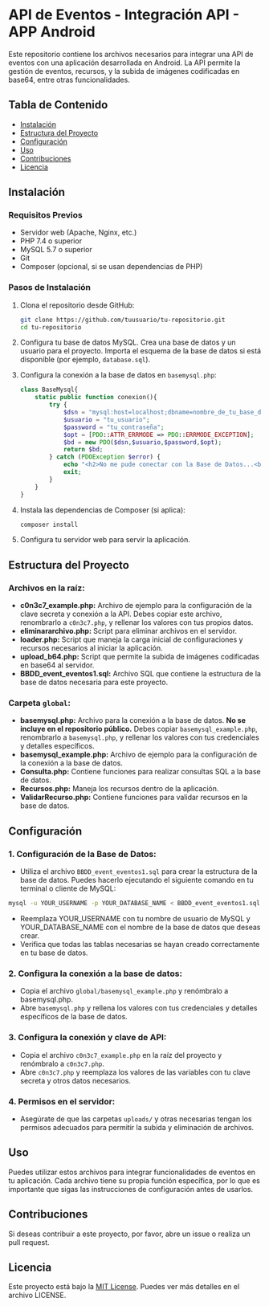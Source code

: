 # API de Eventos - Integración API - APP Android

Este repositorio contiene los archivos necesarios para integrar una API de eventos con una aplicación desarrollada en Android. La API permite la gestión de eventos, recursos, y la subida de imágenes codificadas en base64, entre otras funcionalidades.

## Tabla de Contenido

- [Instalación](#instalación)
- [Estructura del Proyecto](#estructura)
- [Configuración](#configuración)
- [Uso](#uso)
- [Contribuciones](#contribuciones)
- [Licencia](#licencia)

## Instalación

### Requisitos Previos

- Servidor web (Apache, Nginx, etc.)
- PHP 7.4 o superior
- MySQL 5.7 o superior
- Git
- Composer (opcional, si se usan dependencias de PHP)

### Pasos de Instalación

1. Clona el repositorio desde GitHub:

    ```sh
    git clone https://github.com/tuusuario/tu-repositorio.git
    cd tu-repositorio
    ```

2. Configura tu base de datos MySQL. Crea una base de datos y un usuario para el proyecto. Importa el esquema de la base de datos si está disponible (por ejemplo, `database.sql`).

3. Configura la conexión a la base de datos en `basemysql.php`:

    ```php
    class BaseMysql{
        static public function conexion(){
            try {
                $dsn = "mysql:host=localhost;dbname=nombre_de_tu_base_de_datos;port=3306;charset=UTF8";
                $usuario = "tu_usuario";
                $password = "tu_contraseña";
                $opt = [PDO::ATTR_ERRMODE => PDO::ERRMODE_EXCEPTION];
                $bd = new PDO($dsn,$usuario,$password,$opt);
                return $bd;
            } catch (PDOException $error) {
                echo "<h2>No me pude conectar con la Base de Datos...<br></h2>".$error->getMessage();
                exit;
            }
        }
    }
    ```

4. Instala las dependencias de Composer (si aplica):

    ```sh
    composer install
    ```

5. Configura tu servidor web para servir la aplicación.

## Estructura del Proyecto

### Archivos en la raíz:
- **c0n3c7_example.php:** Archivo de ejemplo para la configuración de la clave secreta y conexión a la API. Debes copiar este archivo, renombrarlo a `c0n3c7.php`, y rellenar los valores con tus propios datos.
- **eliminararchivo.php:** Script para eliminar archivos en el servidor.
- **loader.php:** Script que maneja la carga inicial de configuraciones y recursos necesarios al iniciar la aplicación.
- **upload_b64.php:** Script que permite la subida de imágenes codificadas en base64 al servidor.
- **BBDD_event_eventos1.sql:** Archivo SQL que contiene la estructura de la base de datos necesaria para este proyecto.

### Carpeta `global`:
- **basemysql.php:** Archivo para la conexión a la base de datos. **No se incluye en el repositorio público.** Debes copiar `basemysql_example.php`, renombrarlo a `basemysql.php`, y rellenar los valores con tus credenciales y detalles específicos.
- **basemysql_example.php:** Archivo de ejemplo para la configuración de la conexión a la base de datos.
- **Consulta.php:** Contiene funciones para realizar consultas SQL a la base de datos.
- **Recursos.php:** Maneja los recursos dentro de la aplicación.
- **ValidarRecurso.php:** Contiene funciones para validar recursos en la base de datos.

## Configuración

### 1. Configuración de la Base de Datos:

- Utiliza el archivo `BBDD_event_eventos1.sql` para crear la estructura de la base de datos. Puedes hacerlo ejecutando el siguiente comando en tu terminal o cliente de MySQL:

```bash
mysql -u YOUR_USERNAME -p YOUR_DATABASE_NAME < BBDD_event_eventos1.sql.
```
- Reemplaza YOUR_USERNAME con tu nombre de usuario de MySQL y YOUR_DATABASE_NAME con el nombre de la base de datos que deseas crear.
- Verifica que todas las tablas necesarias se hayan creado correctamente en tu base de datos.

### 2. Configura la conexión a la base de datos:
- Copia el archivo `global/basemysql_example.php` y renómbralo a basemysql.php.
- Abre `basemysql.php` y rellena los valores con tus credenciales y detalles específicos de la base de datos.

### 3. Configura la conexión y clave de API:
- Copia el archivo `c0n3c7_example.php` en la raíz del proyecto y renómbralo a `c0n3c7.php`.
- Abre `c0n3c7.php` y reemplaza los valores de las variables con tu clave secreta y otros datos necesarios.

### 4. Permisos en el servidor:
- Asegúrate de que las carpetas `uploads/` y otras necesarias tengan los permisos adecuados para permitir la subida y eliminación de archivos.

## Uso
Puedes utilizar estos archivos para integrar funcionalidades de eventos en tu aplicación. Cada archivo tiene su propia función específica, por lo que es importante que sigas las instrucciones de configuración antes de usarlos.

## Contribuciones
Si deseas contribuir a este proyecto, por favor, abre un issue o realiza un pull request.

## Licencia
Este proyecto está bajo la [MIT License](LICENSE). Puedes ver más detalles en el archivo LICENSE.
